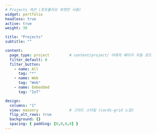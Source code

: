 ```yaml
---
# Projects 섹션 (포트폴리오 위젯만 사용)
widget: portfolio
headless: true
active: true
weight: 30

title: "Projects"
subtitle: ""

content:
  page_type: project         # content/project/ 아래의 페이지 자동 로드
  filter_default: 0
  filter_button:
    - name: All
      tag: "*"
    - name: Web
      tag: "Web"
    - name: Embedded
      tag: "IoT"

design:
  columns: "1"
  view: masonry              # 그리드 스타일 (cards-grid 느낌)
  flip_alt_rows: true
  background: {}
  spacing: { padding: [0,0,0,0] }
---
```

